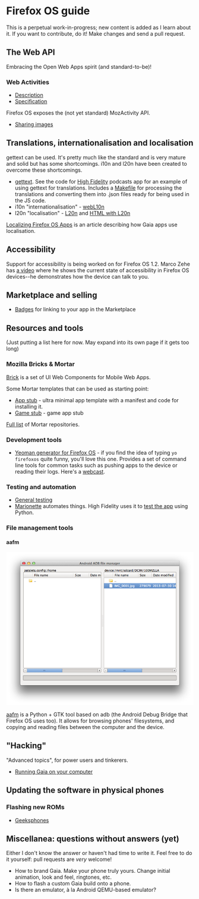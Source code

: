 # Firefox OS guide

This is a perpetual work-in-progress; new content is added as I learn about it. If you want to contribute, do it! Make changes and send a pull request.

## The Web API

Embracing the Open Web Apps spirit (and standard-to-be)!

### Web Activities

* [Description](https://developer.mozilla.org/en-US/docs/WebAPI/Web_Activities)
* [Specification](https://wiki.mozilla.org/WebAPI/WebActivities)

Firefox OS exposes the (not yet standard) MozActivity API.

* [Sharing images](chapters/webapi-activities-sharing-images.md)

## Translations, internationalisation and localisation

gettext can be used. It's pretty much like the standard and is very mature and solid but has some shortcomings. i10n and l20n have been created to overcome these shortcomings.

* [gettext](http://en.wikipedia.org/wiki/Gettext). See the code for [High Fidelity](https://github.com/mozilla/high-fidelity) podcasts app for an example of using gettext for translations. Includes a [Makefile](https://github.com/mozilla/high-fidelity/blob/master/Makefile) for processing the translations and converting them into .json files ready for being used in the JS code.
* i10n "internationalisation" - [webL10n](https://github.com/fabi1cazenave/webL10n)
* l20n "localisation" - [L20n](https://wiki.mozilla.org/L20n) and [HTML with L20n](https://wiki.mozilla.org/L20n/HTML)

[Localizing Firefox OS Apps](https://hacks.mozilla.org/2013/08/localizing-firefox-os-apps/) is an article describing how Gaia apps use localisation.

## Accessibility

Support for accessibility is being worked on for Firefox OS 1.2. Marco Zehe has [a video](http://www.marcozehe.de/2013/07/19/small-demo-video-about-firefox-os-accessibility/) where he shows the current state of accessibility in Firefox OS devices--he demonstrates how the device can talk to you.

## Marketplace and selling

* [Badges](https://assets.mozillalabs.com/Projects/Firefox%20Marketplace/Badges/) for linking to your app in the Marketplace

## Resources and tools

(Just putting a list here for now. May expand into its own page if it gets too long)

### Mozilla Bricks & Mortar

[Brick](http://mozilla.github.io/brick/) is a set of UI Web Components for Mobile Web Apps.

Some Mortar templates that can be used as starting point:

* [App stub](https://github.com/mozilla/mortar-app-stub) - ultra minimal app template with a manifest and code for installing it.
* [Game stub](https://github.com/mozilla/mortar-game-stub) - game app stub

[Full list](https://github.com/mozilla/mortar) of Mortar repositories.

### Development tools

* [Yeoman generator for Firefox OS](https://github.com/pdi-innovation/generator-firefoxos) - if you find the idea of typing ```yo firefoxos``` quite funny, you'll love this one. Provides a set of command line tools for common tasks such as pushing apps to the device or reading their logs. Here's a [webcast](http://www.youtube.com/watch?v=VOQVuAfCDHc).

### Testing and automation

* [General testing](https://developer.mozilla.org/en-US/docs/Mozilla/Firefox_OS/Platform/Testing)
* [Marionette](https://developer.mozilla.org/en-US/docs/Marionette) automates things. High Fidelity uses it to [test the app](https://github.com/mozilla/high-fidelity/blob/master/test/marionette/test_app.py) using Python.

### File management tools

#### aafm

![aafm exploring a Firefox OS phone](imgs/aafm-fxos.png)

[aafm](https://github.com/sole/aafm) is a Python + GTK tool based on adb (the Android Debug Bridge that Firefox OS uses too). It allows for browsing phones' filesystems, and copying and reading files between the computer and the device.

## "Hacking"

"Advanced topics", for power users and tinkerers.

* [Running Gaia on your computer](chapters/hacking-running-gaia-on-your-computer.md)

## Updating the software in physical phones

### Flashing new ROMs

* [Geeksphones](http://downloads.geeksphone.com/)


## Miscellanea: questions without answers (yet)

Either I don't know the answer or haven't had time to write it. Feel free to do it yourself: pull requests are _very_ welcome!

* How to brand Gaia. Make your phone truly yours. Change initial animation, look and feel, ringtones, etc.
* How to flash a custom Gaia build onto a phone.
* Is there an emulator, à la Android QEMU-based emulator?
